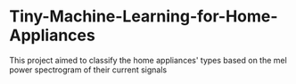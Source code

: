 # Tiny-Machine-Learning-for-Home-Appliances
This project aimed to classify the home appliances' types based on the mel power spectrogram of their current signals
